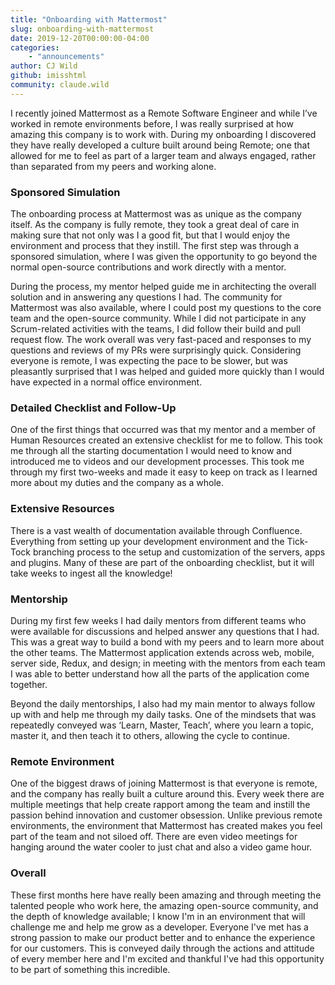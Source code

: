 ```yaml
---
title: "Onboarding with Mattermost"
slug: onboarding-with-mattermost
date: 2019-12-20T00:00:00-04:00
categories:
    - "announcements"
author: CJ Wild
github: imisshtml
community: claude.wild
---
```


I recently joined Mattermost as a Remote Software Engineer and while I’ve worked in remote environments before, I was really surprised at how amazing this company is to work with. During my onboarding I discovered they have really developed a culture built around being Remote; one that allowed for me to feel as part of a larger team and always engaged, rather than separated from my peers and working alone. 

### Sponsored Simulation
The onboarding process at Mattermost was as unique as the company itself. As the company is fully remote, they took a great deal of care in making sure that not only was I a good fit, but that I would enjoy the environment and process that they instill. The first step was through a sponsored simulation, where I was given the opportunity to go beyond the normal open-source contributions and work directly with a mentor. 

During the process, my mentor helped guide me in architecting the overall solution and in answering any questions I had. The community for Mattermost was also available, where I could post my questions to the core team and the open-source community. While I did not participate in any Scrum-related activities with the teams, I did follow their build and pull request flow. The work overall was very fast-paced and responses to my questions and reviews of my PRs were surprisingly quick. Considering everyone is remote, I was expecting the pace to be slower, but was pleasantly surprised that I was helped and guided more quickly than I would have expected in a normal office environment.

### Detailed Checklist and Follow-Up
One of the first things that occurred was that my mentor and a member of Human Resources created an extensive checklist for me to follow. This took me through all the starting documentation I would need to know and introduced me to videos and our development processes. This took me through my first two-weeks and made it easy to keep on track as I learned more about my duties and the company as a whole. 

### Extensive Resources
There is a vast wealth of documentation available through Confluence. Everything from setting up your development environment and the Tick-Tock branching process to the setup and customization of the servers, apps and plugins. Many of these are part of the onboarding checklist, but it will take weeks to ingest all the knowledge!

### Mentorship
During my first few weeks I had daily mentors from different teams who were available for discussions and helped answer any questions that I had. This was a great way to build a bond with my peers and to learn more about the other teams. The Mattermost application extends across web, mobile, server side, Redux, and design; in meeting with the mentors from each team I was able to better understand how all the parts of the application come together. 

Beyond the daily mentorships, I also had my main mentor to always follow up with and help me through my daily tasks. One of the mindsets that was repeatedly conveyed was ‘Learn, Master, Teach’, where you learn a topic, master it, and then teach it to others, allowing the cycle to continue. 

### Remote Environment
One of the biggest draws of joining Mattermost is that everyone is remote, and the company has really built a culture around this. Every week there are multiple meetings that help create rapport among the team and instill the passion behind innovation and customer obsession. Unlike previous remote environments, the environment that Mattermost has created makes you feel part of the team and not siloed off. There are even video meetings for hanging around the water cooler to just chat and also a video game hour.

### Overall
These first months here have really been amazing and through meeting the talented people who work here, the amazing open-source community, and the depth of knowledge available; I know I'm in an environment that will challenge me and help me grow as a developer. Everyone I've met has a strong passion to make our product better and to enhance the experience for our customers. This is conveyed daily through the actions and attitude of every member here and I'm excited and thankful I've had this opportunity to be part of something this incredible.
